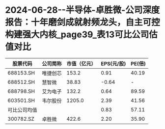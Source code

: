 # 2024-06-28--半导体-卓胜微-公司深度报告：十年磨剑成就射频龙头，自主可控构建强大内核_page39_表13可比公司估值对比

| 股票代码 | 公司简称 | 市值（亿元） | EPS(元/股) | PE(倍) |
| --- | --- | --- | --- | --- |
| 688153.SH | 唯捷创芯 | 153.2 | 0.91 | 40.19 |
| 688512.SH | 慧智微 | 38.83 | -0.64 | - |
| 688798.SH | 艾为电子 | 132.2 | 0.64 | 89.59 |
| 603501.SH | 韦尔股份 | 1205.0 | 2.39 | 41.56 |
| 可比公司均值 |  |  | 0.83 | 57.11 |
| 300782.SZ | 卓胜微 | 422.6 | 2.20 | 35.90 |